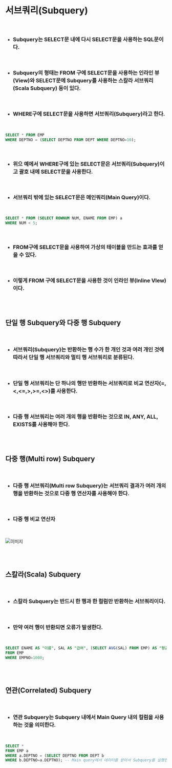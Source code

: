 # **서브쿼리(Subquery)**

<br>

* ### Subquery는 SELECT문 내에 다시 SELECT문을 사용하는 SQL문이다.

<br>

* ### Subquery의 형태는 FROM 구에 SELECT문을 사용하는 인라인 뷰(View)와 SELECT문에 Subquery를 사용하는 스칼라 서브쿼리(Scala Subquery) 등이 있다.

<br>

* ### WHERE구에 SELECT문을 사용하면 서브쿼리(Subquery)라고 한다.

<br>

```sql
SELECT * FROM EMP
WHERE DEPTNO = (SELECT DEPTNO FROM DEPT WHERE DEPTNO=10);
```

<br>

* ### 위으 예에서 WHERE구에 있는 SELECT문은 서브쿼리(Subquery)이고 괄호 내에 SELECT문을 사용한다.

<br>

* ### 서브쿼리 밖에 있는 SELECT문은 메인쿼리(Main Query)이다.

<br>

```sql
SELECT * FROM (SELECT ROWNUM NUM, ENAME FROM EMP) a
WHERE NUM < 5;
```

<br>

* ### FROM구에 SELECT문을 사용하여 가상의 테이블을 만드는 효과를 얻을 수 있다.

<br>

* ### 이렇게 FROM 구에 SELECT문을 사용한 것이 인라인 뷰(Inline VIew)이다.

<br><br>

## **단일 행 Subquery와 다중 행 Subquery**

<br>

* ### 서브쿼리(Subquery)는 반환하는 행 수가 한 개인 것과 여러 개인 것에 따라서 단일 행 서브쿼리와 멀티 행 서브쿼리로 분류된다.

<br>

* ### 단일 행 서브쿼리는 단 하나의 행만 반환하는 서브쿼리로 비교 연산자(=,<,<=,>,>=,<>)를 사용한다.

<br>

* ### 다중 행 서브쿼리는 여러 개의 행을 반환하는 것으로 IN, ANY, ALL, EXISTS를 사용해야 한다.

<br>

<br>

## **다중 행(Multi row) Subquery**

<br>

* ### 다중 행 서브쿼리(Multi row Subquery)는 서브쿼리 결과가 여러 개의 행을 반환하는 것으로 다중 행 연산자를 사용해야 한다.

<br>

* ### 다중 행 비교 연산자

<br>

![이미지](https://velog.velcdn.com/images/as979200/post/38a5d450-7275-42d4-a49e-b57f2dfacb95/image.png)

<br><br>

## **스칼라(Scala) Subquery**

<br>

* ### 스칼라 Subquery는 반드시 한 행과 한 컬럼만 반환하는 서브쿼리이다.

<br>

* ### 만약 여러 행이 반환되면 오류가 발생한다.

<br>

```sql
SELECT ENAME AS "이름", SAL AS "급여", (SELECT AVG(SAL) FROM EMP) AS "평균급여" -- 한 개의 행만 조회되어야 하는 스칼라 서브쿼리
FROM EMP
WHERE EMPNO=1000;
```

<br>
<br>

## **연관(Correlated) Subquery**

<br>

* ### 연관 Subquery는 Subquery 내에서 Main Query 내의 컬럼을 사용하는 것을 의미한다.

<br>

```sql
SELECT *
FROM EMP a
WHERE a.DEPTNO = (SELECT DEPTNO FROM DEPT b
WHERE b.DEPTNO=a.DEPTNO); -- Main query에서 데이터를 받아서 Subquery를 실행한다.
```

